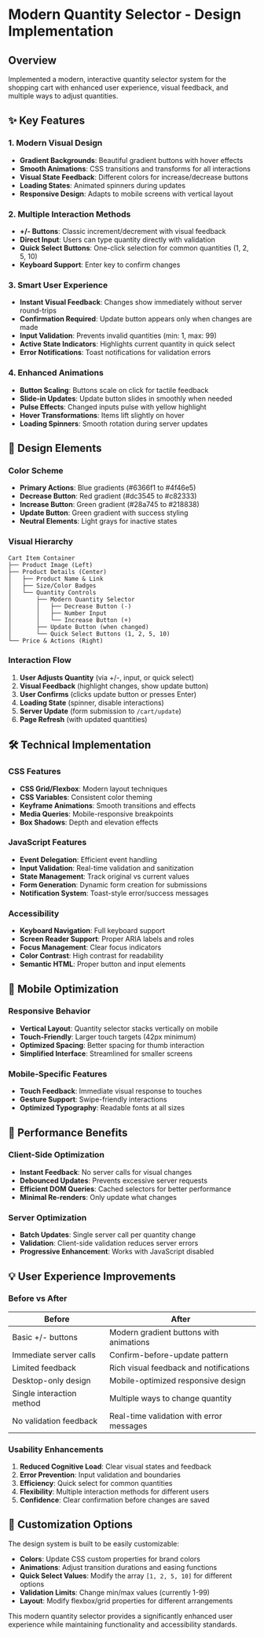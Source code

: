 # Modern Quantity Selector - Design Implementation

## Overview
Implemented a modern, interactive quantity selector system for the shopping cart with enhanced user experience, visual feedback, and multiple ways to adjust quantities.

## ✨ Key Features

### 1. **Modern Visual Design**
- **Gradient Backgrounds**: Beautiful gradient buttons with hover effects
- **Smooth Animations**: CSS transitions and transforms for all interactions
- **Visual State Feedback**: Different colors for increase/decrease buttons
- **Loading States**: Animated spinners during updates
- **Responsive Design**: Adapts to mobile screens with vertical layout

### 2. **Multiple Interaction Methods**
- **+/- Buttons**: Classic increment/decrement with visual feedback
- **Direct Input**: Users can type quantity directly with validation
- **Quick Select Buttons**: One-click selection for common quantities (1, 2, 5, 10)
- **Keyboard Support**: Enter key to confirm changes

### 3. **Smart User Experience**
- **Instant Visual Feedback**: Changes show immediately without server round-trips
- **Confirmation Required**: Update button appears only when changes are made
- **Input Validation**: Prevents invalid quantities (min: 1, max: 99)
- **Active State Indicators**: Highlights current quantity in quick select
- **Error Notifications**: Toast notifications for validation errors

### 4. **Enhanced Animations**
- **Button Scaling**: Buttons scale on click for tactile feedback
- **Slide-in Updates**: Update button slides in smoothly when needed
- **Pulse Effects**: Changed inputs pulse with yellow highlight
- **Hover Transformations**: Items lift slightly on hover
- **Loading Spinners**: Smooth rotation during server updates

## 🎨 Design Elements

### **Color Scheme**
- **Primary Actions**: Blue gradients (#6366f1 to #4f46e5)
- **Decrease Button**: Red gradient (#dc3545 to #c82333) 
- **Increase Button**: Green gradient (#28a745 to #218838)
- **Update Button**: Green gradient with success styling
- **Neutral Elements**: Light grays for inactive states

### **Visual Hierarchy**
```
Cart Item Container
├── Product Image (Left)
├── Product Details (Center)
│   ├── Product Name & Link
│   ├── Size/Color Badges
│   └── Quantity Controls
│       ├── Modern Quantity Selector
│       │   ├── Decrease Button (-)
│       │   ├── Number Input
│       │   └── Increase Button (+)
│       ├── Update Button (when changed)
│       └── Quick Select Buttons (1, 2, 5, 10)
└── Price & Actions (Right)
```

### **Interaction Flow**
1. **User Adjusts Quantity** (via +/-, input, or quick select)
2. **Visual Feedback** (highlight changes, show update button)
3. **User Confirms** (clicks update button or presses Enter)
4. **Loading State** (spinner, disable interactions)
5. **Server Update** (form submission to `/cart/update`)
6. **Page Refresh** (with updated quantities)

## 🛠️ Technical Implementation

### **CSS Features**
- **CSS Grid/Flexbox**: Modern layout techniques
- **CSS Variables**: Consistent color theming
- **Keyframe Animations**: Smooth transitions and effects
- **Media Queries**: Mobile-responsive breakpoints
- **Box Shadows**: Depth and elevation effects

### **JavaScript Features**
- **Event Delegation**: Efficient event handling
- **Input Validation**: Real-time validation and sanitization
- **State Management**: Track original vs current values
- **Form Generation**: Dynamic form creation for submissions
- **Notification System**: Toast-style error/success messages

### **Accessibility**
- **Keyboard Navigation**: Full keyboard support
- **Screen Reader Support**: Proper ARIA labels and roles
- **Focus Management**: Clear focus indicators
- **Color Contrast**: High contrast for readability
- **Semantic HTML**: Proper button and input elements

## 📱 Mobile Optimization

### **Responsive Behavior**
- **Vertical Layout**: Quantity selector stacks vertically on mobile
- **Touch-Friendly**: Larger touch targets (42px minimum)
- **Optimized Spacing**: Better spacing for thumb interaction
- **Simplified Interface**: Streamlined for smaller screens

### **Mobile-Specific Features**
- **Touch Feedback**: Immediate visual response to touches
- **Gesture Support**: Swipe-friendly interactions
- **Optimized Typography**: Readable fonts at all sizes

## 🚀 Performance Benefits

### **Client-Side Optimization**
- **Instant Feedback**: No server calls for visual changes
- **Debounced Updates**: Prevents excessive server requests
- **Efficient DOM Queries**: Cached selectors for better performance
- **Minimal Re-renders**: Only update what changes

### **Server Optimization**
- **Batch Updates**: Single server call per quantity change
- **Validation**: Client-side validation reduces server errors
- **Progressive Enhancement**: Works with JavaScript disabled

## 💡 User Experience Improvements

### **Before vs After**
| Before | After |
|--------|-------|
| Basic +/- buttons | Modern gradient buttons with animations |
| Immediate server calls | Confirm-before-update pattern |
| Limited feedback | Rich visual feedback and notifications |
| Desktop-only design | Mobile-optimized responsive design |
| Single interaction method | Multiple ways to change quantity |
| No validation feedback | Real-time validation with error messages |

### **Usability Enhancements**
1. **Reduced Cognitive Load**: Clear visual states and feedback
2. **Error Prevention**: Input validation and boundaries
3. **Efficiency**: Quick select for common quantities
4. **Flexibility**: Multiple interaction methods for different users
5. **Confidence**: Clear confirmation before changes are saved

## 🔧 Customization Options

The design system is built to be easily customizable:

- **Colors**: Update CSS custom properties for brand colors
- **Animations**: Adjust transition durations and easing functions
- **Quick Select Values**: Modify the array `[1, 2, 5, 10]` for different options
- **Validation Limits**: Change min/max values (currently 1-99)
- **Layout**: Modify flexbox/grid properties for different arrangements

This modern quantity selector provides a significantly enhanced user experience while maintaining functionality and accessibility standards.